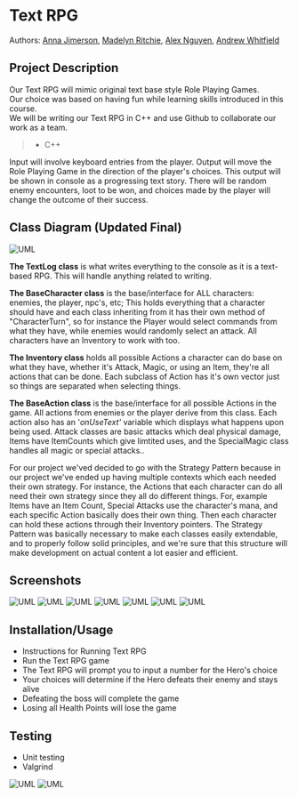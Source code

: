 

 
# Text RPG
 
  Authors: [Anna Jimerson](https://github.com/pinacoladakitten), 
[Madelyn Ritchie](https://github.com/madiritc0), 
[Alex Nguyen](https://github.com/AlexPNguyen414), 
[Andrew Whitfield](https://github.com/aewhitfield90) 
 
 
## Project Description
Our Text RPG will mimic original text base style Role Playing Games.  
Our choice was based on having fun while learning skills introduced in this course.  
We will be writing our Text RPG in C++ and use Github to collaborate our work as a team.  
>	* C++  

Input will involve keyboard entries from the player. Output will move the Role Playing Game in the direction of the player's choices. This output will be shown in console as a progressing text story. There will be random enemy encounters, loot to be won, and choices made by the player will change the outcome of their success.  
   

## Class Diagram (Updated Final)
![UML](https://github.com/cs100/final-project-ajime038-awhit078-mritc003-nnguy414/blob/fb4660f18568b5f19425e96618c2f444f0ad7e32/Final%20Game%20Project%20UML.png)

**The TextLog class** is what writes everything to the console as it is a text-based RPG. This will handle anything related to writing.

**The BaseCharacter class** is the base/interface for ALL characters: enemies, the player, npc's, etc; This holds everything that a character should have and 
each class inheriting from it has their own method of "CharacterTurn", so for instance the Player would select commands from what they have, while enemies would
randomly select an attack. All characters have an Inventory to work with too.

**The Inventory class** holds all possible Actions a character can do base on what they have, whether it's Attack, Magic, or using an Item, they're all actions that can be done. Each 
subclass of Action has it's own vector just so things are separated when selecting things.

**The BaseAction class** is the base/interface for all possible Actions in the game. All actions from enemies or the player derive from this class. Each action also has
an '*onUseText'* variable which displays what happens upon being used. Attack classes are basic attacks which deal physical damage, Items have ItemCounts which give limtited
uses, and the SpecialMagic class handles all magic or special attacks..

For our project we'ved decided to go with the Strategy Pattern because in our project we've ended up having multiple contexts which each needed
their own strategy. For instance, the Actions that each character can do all need their own strategy since they all do different things. For,
example Items have an Item Count, Special Attacks use the character's mana, and each specific Action basically does their own thing. Then each
character can hold these actions through their Inventory pointers. The Strategy Pattern was basically necessary to make each classes easily extendable,
and to properly follow solid principles, and we're sure that this structure will make development on actual content a lot easier and efficient.
 
 
 ## Screenshots
 ![UML](https://github.com/cs100/final-project-ajime038-awhit078-mritc003-nnguy414/blob/fb4660f18568b5f19425e96618c2f444f0ad7e32/TextRPG1.png)
 ![UML](https://github.com/cs100/final-project-ajime038-awhit078-mritc003-nnguy414/blob/fb4660f18568b5f19425e96618c2f444f0ad7e32/TextRPG1.png)
 ![UML](https://github.com/cs100/final-project-ajime038-awhit078-mritc003-nnguy414/blob/fb4660f18568b5f19425e96618c2f444f0ad7e32/TextRPG2.png)
 ![UML](https://github.com/cs100/final-project-ajime038-awhit078-mritc003-nnguy414/blob/fb4660f18568b5f19425e96618c2f444f0ad7e32/TextRPG3.png)
 ![UML](https://github.com/cs100/final-project-ajime038-awhit078-mritc003-nnguy414/blob/fb4660f18568b5f19425e96618c2f444f0ad7e32/TextRPG4.png)
 ![UML](https://github.com/cs100/final-project-ajime038-awhit078-mritc003-nnguy414/blob/fb4660f18568b5f19425e96618c2f444f0ad7e32/TextRPG5.png)
 ![UML](https://github.com/cs100/final-project-ajime038-awhit078-mritc003-nnguy414/blob/fb4660f18568b5f19425e96618c2f444f0ad7e32/TextRPG6.png)

 ## Installation/Usage
 - Instructions for Running Text RPG
 - Run the Text RPG game
 - The Text RPG will prompt you to input a number for the Hero's choice
 - Your choices will determine if the Hero defeats their enemy and stays alive
 - Defeating the boss will complete the game
 - Losing all Health Points will lose the game
 ## Testing
 - Unit testing
 - Valgrind
 
 ![UML](https://github.com/cs100/final-project-ajime038-awhit078-mritc003-nnguy414/blob/1b38d3abc2902a7dc76beb837f230c4dffcf1387/Valgrind_game.PNG)
 ![UML](https://github.com/cs100/final-project-ajime038-awhit078-mritc003-nnguy414/blob/1b38d3abc2902a7dc76beb837f230c4dffcf1387/Valgrind_tests.PNG)

